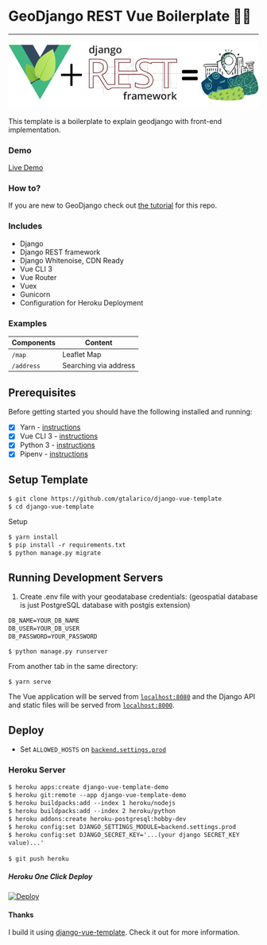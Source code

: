 # GeoDjango REST Vue Boilerplate 💚🐍
___
![Vue Logo](./src/assets/main-logo.png "Vue Logo")

This template is a boilerplate to explain geodjango with front-end implementation. 

### Demo

[Live Demo](https://geodjango-rest-vue-boilerplate.herokuapp.com/)

### How to?

If you are new to GeoDjango check out [the tutorial][1] for this repo.

### Includes

* Django
* Django REST framework
* Django Whitenoise, CDN Ready
* Vue CLI 3
* Vue Router
* Vuex
* Gunicorn
* Configuration for Heroku Deployment


### Examples


| Components             |  Content                                   |
|----------------------|--------------------------------------------|
| `/map`           | Leaflet Map          |
| `/address`       | Searching via address                        |


## Prerequisites

Before getting started you should have the following installed and running:

- [X] Yarn - [instructions](https://yarnpkg.com/en/docs/install)
- [X] Vue CLI 3 - [instructions](https://cli.vuejs.org/guide/installation.html)
- [X] Python 3 - [instructions](https://wiki.python.org/moin/BeginnersGuide)
- [X] Pipenv - [instructions](https://pipenv.readthedocs.io/en/latest/install/#installing-pipenv)

## Setup Template

```
$ git clone https://github.com/gtalarico/django-vue-template
$ cd django-vue-template
```

Setup
```
$ yarn install
$ pip install -r requirements.txt
$ python manage.py migrate
```

## Running Development Servers

1. Create .env file with your geodatabase credentials:
(geospatial database is just PostgreSQL database with postgis extension)
```
DB_NAME=YOUR_DB_NAME
DB_USER=YOUR_DB_USER
DB_PASSWORD=YOUR_PASSWORD
```

```
$ python manage.py runserver
```

From another tab in the same directory:

```
$ yarn serve
```

The Vue application will be served from [`localhost:8080`](http://localhost:8080/) and the Django API
and static files will be served from [`localhost:8000`](http://localhost:8000/).


## Deploy

* Set `ALLOWED_HOSTS` on [`backend.settings.prod`](/backend/settings/prod.py)

### Heroku Server

```
$ heroku apps:create django-vue-template-demo
$ heroku git:remote --app django-vue-template-demo
$ heroku buildpacks:add --index 1 heroku/nodejs
$ heroku buildpacks:add --index 2 heroku/python
$ heroku addons:create heroku-postgresql:hobby-dev
$ heroku config:set DJANGO_SETTINGS_MODULE=backend.settings.prod
$ heroku config:set DJANGO_SECRET_KEY='...(your django SECRET_KEY value)...'

$ git push heroku
```

##### Heroku One Click Deploy

[![Deploy](https://www.herokucdn.com/deploy/button.svg)](https://heroku.com/deploy?template=https://github.com/hvitis/geodjango-rest-vue-boilerplate)

#### Thanks

I build it using [django-vue-template][0]. Check it out for more information.


[0]: https://github.com/gtalarico/django-vue-template
[1]: https://hvitis.dev/geolocation-tutorial-geodjango-demo-and-gis-postgis-data-to-build-app-using-rest-api
